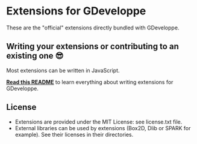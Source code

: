 # Extensions for GDeveloppe

These are the "official" extensions directly bundled with GDeveloppe.

## Writing your extensions or contributing to an existing one 😎

Most extensions can be written in JavaScript.

**[Read this README](https://github.com/4ian/GDeveloppe/blob/master/newIDE/README-extensions.md)** to learn everything about writing extensions for GDeveloppe.

## License

- Extensions are provided under the MIT License: see license.txt file.
- External libraries can be used by extensions (Box2D, Dlib or SPARK for example). See their licenses in their directories.
